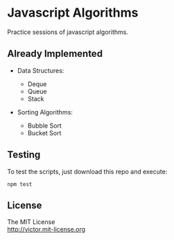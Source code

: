 # Javascript Algorithms

Practice sessions of javascript algorithms.

## Already Implemented

- Data Structures:
  - Deque
  - Queue
  - Stack

- Sorting Algorithms:
  - Bubble Sort
  - Bucket Sort

## Testing

To test the scripts, just download this repo and execute:
```
npm test
```

## License

The MIT License  
<http://victor.mit-license.org>
